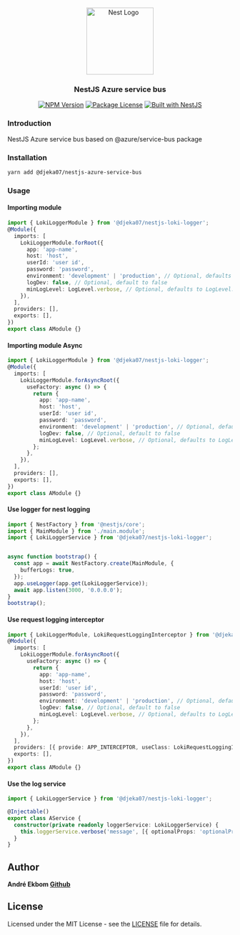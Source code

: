 <h1 align="center"></h1>

<div align="center">
  <a href="http://nestjs.com/" target="_blank">
    <img src="https://nestjs.com/img/logo_text.svg" width="150" alt="Nest Logo" />
  </a>
</div>

<h3 align="center">NestJS Azure service bus</h3>

<div align="center">
<a href="https://www.npmjs.com/package/@djeka07/nestjs-azure-service-bus"><img src="https://img.shields.io/npm/v/@djeka07/nestjs-loki-logger.svg" alt="NPM Version" /></a>
<a href="https://www.npmjs.com/package/@djeka07/nestjs-loki-logger"><img src="https://img.shields.io/npm/l/@djeka07/nestjs-loki-logger.svg" alt="Package License" /></a>


  <a href="https://nestjs.com" target="_blank">
    <img src="https://img.shields.io/badge/built%20with-NestJs-red.svg" alt="Built with NestJS">
  </a>
</div>

### Introduction
NestJS Azure service bus based on @azure/service-bus package
### Installation

```bash
yarn add @djeka07/nestjs-azure-service-bus
```

### Usage

#### Importing module

```typescript
import { LokiLoggerModule } from '@djeka07/nestjs-loki-logger';
@Module({
  imports: [
    LokiLoggerModule.forRoot({
      app: 'app-name',
      host: 'host',
      userId: 'user id',
      password: 'password',
      environment: 'development' | 'production', // Optional, defaults to production
      logDev: false, // Optional, default to false
      minLogLevel: LogLevel.verbose, // Optional, defaults to LogLevel.verbose
    }),
  ],
  providers: [],
  exports: [],
})
export class AModule {}
```

#### Importing module Async

```typescript
import { LokiLoggerModule } from '@djeka07/nestjs-loki-logger';
@Module({
  imports: [
    LokiLoggerModule.forAsyncRoot({
      useFactory: async () => {
        return {
          app: 'app-name',
          host: 'host',
          userId: 'user id',
          password: 'password',
          environment: 'development' | 'production', // Optional, defaults to production
          logDev: false, // Optional, default to false
          minLogLevel: LogLevel.verbose, // Optional, defaults to LogLevel.verbose
        };
      },
    }),
  ],
  providers: [],
  exports: [],
})
export class AModule {}
```

#### Use logger for nest logging

```typescript
import { NestFactory } from '@nestjs/core';
import { MainModule } from './main.module';
import { LokiLoggerService } from '@djeka07/nestjs-loki-logger';


async function bootstrap() {
  const app = await NestFactory.create(MainModule, {
    bufferLogs: true,
  });
  app.useLogger(app.get(LokiLoggerService));
  await app.listen(3000, '0.0.0.0');
}
bootstrap();
```

#### Use request logging interceptor
```typescript
import { LokiLoggerModule, LokiRequestLoggingInterceptor } from '@djeka07/nestjs-loki-logger';
@Module({
  imports: [
    LokiLoggerModule.forAsyncRoot({
      useFactory: async () => {
        return {
          app: 'app-name',
          host: 'host',
          userId: 'user id',
          password: 'password',
          environment: 'development' | 'production', // Optional, defaults to production
          logDev: false, // Optional, default to false
          minLogLevel: LogLevel.verbose, // Optional, defaults to LogLevel.verbose
        };
      },
    }),
  ],
  providers: [{ provide: APP_INTERCEPTOR, useClass: LokiRequestLoggingInterceptor }],
  exports: [],
})
export class AModule {}
```

#### Use the log service

```typescript
import { LokiLoggerService } from '@djeka07/nestjs-loki-logger';

@Injectable()
export class AService {
  constructor(private readonly loggerService: LokiLoggerService) {
    this.loggerService.verbose('message', [{ optionalProps: 'optionalProps' }])
  }
}
```

## Author
**André Ekbom [Github](https://github.com/djeka07)**

## License

Licensed under the MIT License - see the [LICENSE](LICENSE) file for details.